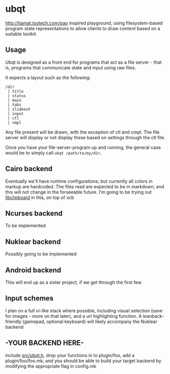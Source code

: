 # ubqt

http://tiamat.tsotech.com/pao inspired playground, using filesystem-based program state representations to allow clients to draw content based on a suitable toolkit. 

## Usage
Ubqt is designed as a front end for programs that act as a file server - that is, programs that communicate state and input using raw files.

It expects a layout such as the following:

```
/dir
 | title
 | status
 | main
 | tabs
 | slideout
 | input
 | ctl
 | cmpl
```

Any file present will be drawn, with the exception of ctl and cmpl. The file server will display or not display these based on settings through the ctl file.

Once you have your file-server-program up and running, the general case would be to simply call `ubqt /path/to/my/dir`.


## Cairo backend
Eventually we'll have runtime configurations; but currently all colors in markup are hardcoded.  The files read are expected to be in markdown; and this will not change in the forseeable future.
I'm going to be trying out [libclipboard](https://github.com/jtanx/libclipboard) in this, on top of xcb

## Ncurses backend
To be implemented

## Nuklear backend
Possibly going to be implemented

## Android backend
This will end up as a sister project, if we get through the first few.

## Input schemes
I plan on a full vi-like stack where possible, including visual selection (save for images - more on that later), and a url highlighting function.
A leanback-friendly (gamepad, optional keyboard) will likely accompany the Nuklear backend

## -YOUR BACKEND HERE-
include [src/ubqt.h](https://github.com/halfwit/ubqt/blob/master/src/ubqt.h), drop your functions in to plugin/foo, add a plugin/foo/foo.mk; and you should be able to build your target backend by modifying the appropriate flag in config.mk 

